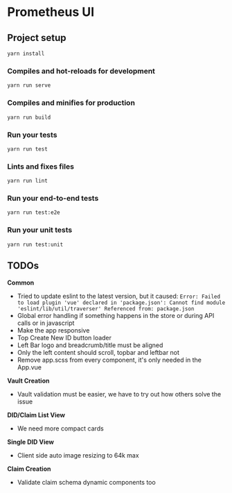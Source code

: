 # Prometheus UI

## Project setup
```
yarn install
```

### Compiles and hot-reloads for development
```
yarn run serve
```

### Compiles and minifies for production
```
yarn run build
```

### Run your tests
```
yarn run test
```

### Lints and fixes files
```
yarn run lint
```

### Run your end-to-end tests
```
yarn run test:e2e
```

### Run your unit tests
```
yarn run test:unit
```

## TODOs

**Common**
* Tried to update eslint to the latest version, but it caused: `Error: Failed to load plugin 'vue' declared in 'package.json': Cannot find module 'eslint/lib/util/traverser'
Referenced from: package.json`
* Global error handling if something happens in the store or during API calls or in javascript
* Make the app responsive
* Top Create New ID button loader
* Left Bar logo and breadcrumb/title must be aligned
* Only the left content should scroll, topbar and leftbar not
* Remove app.scss from every component, it's only needed in the App.vue

**Vault Creation**
* Vault validation must be easier, we have to try out how others solve the issue

**DID/Claim List View**
* We need more compact cards

**Single DID View**
* Client side auto image resizing to 64k max

**Claim Creation**
* Validate claim schema dynamic components too
